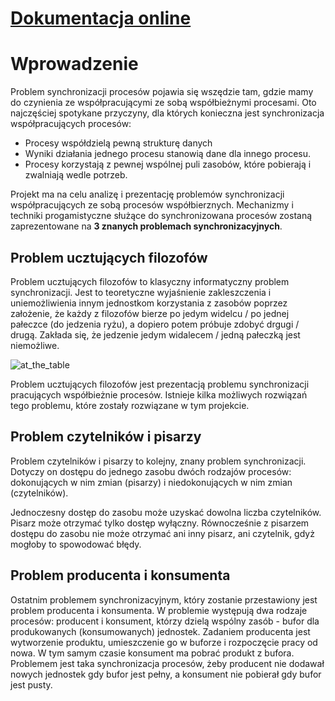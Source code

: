 # [Dokumentacja online](https://mieszkomakuch.github.io/problemy-synchronizacyjne/)

# Wprowadzenie
Problem synchronizacji procesów pojawia się wszędzie tam, gdzie mamy do czynienia ze współpracującymi ze sobą współbieżnymi procesami. Oto najczęściej spotykane przyczyny, dla których konieczna jest synchronizacja współpracujących procesów:
- Procesy współdzielą pewną strukturę danych
- Wyniki działania jednego procesu stanowią dane dla innego procesu.
- Procesy korzystają z pewnej wspólnej puli zasobów, które pobierają i zwalniają wedle potrzeb.

Projekt ma na celu analizę i prezentację problemów synchronizacji
współpracujących ze sobą procesów współbierznych. Mechanizmy i techniki
progamistyczne służące do synchronizowana procesów zostaną
zaprezentowane na **3 znanych problemach synchronizacyjnych**.

## Problem ucztujących filozofów
Problem ucztujących filozofów to klasyczny informatyczny problem synchronizacji. Jest to teoretyczne wyjaśnienie zakleszczenia i uniemożliwienia innym jednostkom korzystania z zasobów poprzez założenie, że każdy z filozofów bierze po jedym widelcu / po jednej pałeczce (do jedzenia ryżu), a dopiero potem próbuje zdobyć drgugi / drugą. Zakłada się, że jedzenie jedym widalecem / jedną pałeczką jest niemożliwe.

![at_the_table](https://mieszkomakuch.github.io/problemy-synchronizacyjne/img/at_the_table.png)

Problem ucztujących filozofów jest prezentacją problemu synchronizacji pracujących współbieżnie procesów. Istnieje kilka możliwych rozwiązań tego problemu, które zostały rozwiązane w tym projekcie.

## Problem czytelników i pisarzy
Problem czytelników i pisarzy to kolejny, znany problem synchronizacji. Dotyczy on dostępu do jednego zasobu dwóch rodzajów procesów: dokonujących w nim zmian (pisarzy) i niedokonujących w nim zmian (czytelników).

Jednoczesny dostęp do zasobu może uzyskać dowolna liczba czytelników. Pisarz może otrzymać tylko dostęp wyłączny. Równocześnie z pisarzem dostępu do zasobu nie może otrzymać ani inny pisarz, ani czytelnik, gdyż mogłoby to spowodować błędy.

## Problem producenta i konsumenta
Ostatnim problemem synchronizacyjnym, który zostanie przestawiony jest problem producenta i konsumenta. W problemie występują dwa rodzaje procesów: producent i konsument, którzy dzielą wspólny zasób - bufor dla produkowanych (konsumowanych) jednostek. Zadaniem producenta jest wytworzenie produktu, umieszczenie go w buforze i rozpoczęcie pracy od nowa. W tym samym czasie konsument ma pobrać produkt z bufora. Problemem jest taka synchronizacja procesów, żeby producent nie dodawał nowych jednostek gdy bufor jest pełny, a konsument nie pobierał gdy bufor jest pusty.